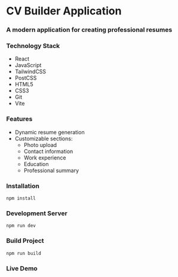 # CV Builder Application

### A modern application for creating professional resumes

### Technology Stack
- React
- JavaScript
- TailwindCSS
- PostCSS
- HTML5
- CSS3
- Git
- Vite

### Features
- Dynamic resume generation
- Customizable sections:
  - Photo upload
  - Contact information
  - Work experience
  - Education
  - Professional summary

### Installation
`npm install`

### Development Server
`npm run dev`

### Build Project
`npm run build`

### Live Demo
